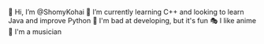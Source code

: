 👋 Hi, I’m @ShomyKohai
🌱 I’m currently learning C++ and looking to learn Java and improve Python
🎈 I'm bad at developing, but it's fun
🎭 I like anime 
🎵 I'm a musician
